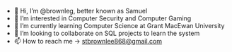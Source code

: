 - 👋 Hi, I’m @brownleg, better known as Samuel
- 👀 I’m interested in Computer Security and Computer Gaming
- 🌱 I’m currently learning Computer Science at Grant MacEwan University
- 💞️ I’m looking to collaborate on SQL projects to learn the system
- 📫 How to reach me -> stbrownlee868@gmail.com

<!---
brownleg/brownleg is a ✨ special ✨ repository because its `README.md` (this file) appears on your GitHub profile.
You can click the Preview link to take a look at your changes.
--->
